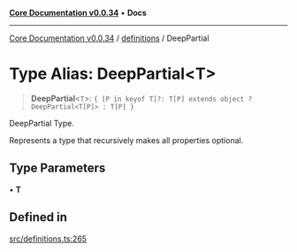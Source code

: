 [**Core Documentation v0.0.34**](../../README.md) • **Docs**

***

[Core Documentation v0.0.34](../../modules.md) / [definitions](../README.md) / DeepPartial

# Type Alias: DeepPartial\<T\>

> **DeepPartial**\<`T`\>: `{ [P in keyof T]?: T[P] extends object ? DeepPartial<T[P]> : T[P] }`

DeepPartial Type.

Represents a type that recursively makes all properties optional.

## Type Parameters

• **T**

## Defined in

[src/definitions.ts:265](https://github.com/stonemjs/core/blob/805ab978d87a028eb5ea9c9da928beb091ec1971/src/definitions.ts#L265)
